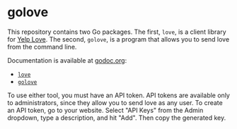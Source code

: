 golove
======

This repository contains two Go packages. The first, `love`, is a client library
for [Yelp Love](https://github.com/Yelp/love). The second, `golove`, is a
program that allows you to send love from the command line.

Documentation is available at [godoc.org](https://godoc.org):
- [`love`](https://godoc.org/github.com/hacsoc/golove/love)
- [`golove`](https://godoc.org/github.com/hacsoc/golove/golove)

To use either tool, you must have an API token. API tokens are available only to
administrators, since they allow you to send love as any user. To create an API
token, go to your website. Select "API Keys" from the Admin dropdown, type a
description, and hit "Add". Then copy the generated key.
